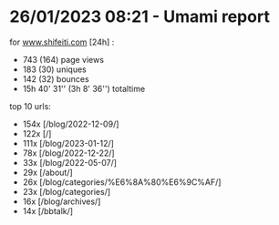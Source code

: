 # 26/01/2023 08:21 - Umami report
for www.shifeiti.com [24h] :

 - 743 (164) page views
 - 183 (30) uniques
 - 142 (32) bounces
 - 15h 40' 31'' (3h 8' 36'') totaltime


top 10 urls:
 - 154x [/blog/2022-12-09/]
 - 122x [/]
 - 111x [/blog/2023-01-12/]
 - 78x [/blog/2022-12-22/]
 - 33x [/blog/2022-05-07/]
 - 29x [/about/]
 - 26x [/blog/categories/%E6%8A%80%E6%9C%AF/]
 - 23x [/blog/categories/]
 - 16x [/blog/archives/]
 - 14x [/bbtalk/]


